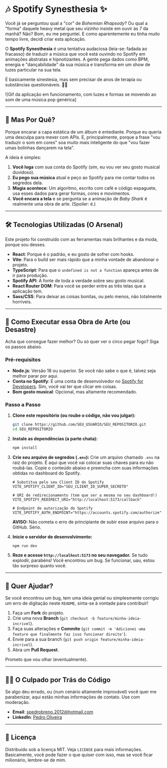 # 🎶 Spotify Synesthesia ✨

Você já se perguntou qual a "cor" de *Bohemian Rhapsody*? Ou qual a "forma" daquele heavy metal que seu vizinho insiste em ouvir às 7 da manhã? Não? Bom, eu me perguntei. E como aparentemente eu tinha muito tempo livre, decidi criar esta aplicação.

O **Spotify Synesthesia** é uma tentativa audaciosa (leia-se: fadada ao fracasso) de traduzir a música que você está ouvindo no Spotify em animações abstratas e hipnotizantes. A gente pega dados como BPM, energia e "dançabilidade" da sua música e transforma em um show de luzes particular na sua tela.

É basicamente sinestesia, mas sem precisar de anos de terapia ou substâncias questionáveis. 😵‍💫

\![Gif da aplicação em funcionamento, com luzes e formas se movendo ao som de uma música pop genérica]

-----

## 🤔 Mas Por Quê?

Porque encarar a capa estática de um álbum é entediante. Porque eu queria uma desculpa para mexer com APIs. E, principalmente, porque a frase "vou traduzir o som em cores" soa muito mais inteligente do que "vou fazer umas bolinhas dançarem na tela".

A ideia é simples:

1.  **Você loga** com sua conta do Spotify (sim, eu vou ver seu gosto musical duvidoso).
2.  **Eu pego sua música** atual e peço ao Spotify para me contar todos os segredos dela.
3.  **Magia acontece**: Um algoritmo, escrito com café e código espaguete, usa esses dados para gerar formas, cores e movimentos.
4.  **Você encara a tela** e se pergunta se a animação de *Baby Shark* é realmente uma obra de arte. (Spoiler: é.)

-----

## 🛠️ Tecnologias Utilizadas (O Arsenal)

Este projeto foi construído com as ferramentas mais brilhantes e da moda, porque sou desses.

  * **React**: Porque é o padrão, e eu gosto de sofrer com hooks.
  * **Vite**: Para o build ser mais rápido que a minha vontade de abandonar o projeto.
  * **TypeScript**: Para que o `undefined is not a function` apareça antes de ir para produção.
  * **Spotify API**: A fonte de toda a verdade sobre seu gosto musical.
  * **React Router DOM**: Para você se perder entre as três telas que a aplicação tem.
  * **Sass/CSS**: Para deixar as coisas bonitas, ou pelo menos, não totalmente horríveis.

-----

## 🚀 Como Executar essa Obra de Arte (ou Desastre)

Acha que consegue fazer melhor? Ou só quer ver o circo pegar fogo? Siga os passos abaixo.

### Pré-requisitos

  * **Node.js**: Versão 18 ou superior. Se você não sabe o que é, talvez seja melhor parar por aqui.
  * **Conta no Spotify**: E uma conta de desenvolvedor no [Spotify for Developers](https://developer.spotify.com/dashboard/). Sim, você vai ter que clicar em coisas.
  * **Bom gosto musical**: Opcional, mas altamente recomendado.

### Passo a Passo

1.  **Clone este repositório (ou roube o código, não vou julgar):**

    ```bash
    git clone https://github.com/SEU_USUARIO/SEU_REPOSITORIO.git
    cd SEU_REPOSITORIO
    ```

2.  **Instale as dependências (a parte chata):**

    ```bash
    npm install
    ```

3.  **Crie seu arquivo de segredos (`.env`):**
    Crie um arquivo chamado `.env` na raiz do projeto. É aqui que você vai colocar suas chaves para eu não roubá-las. Copie o conteúdo abaixo e preencha com suas informações obtidas no dashboard do Spotify.

    ```env
    # Substitua pelo seu Client ID do Spotify
    VITE_SPOTIFY_CLIENT_ID="SEU_CLIENT_ID_SUPER_SECRETO"

    # URI de redirecionamento (tem que ser a mesma no seu dashboard!)
    VITE_SPOTIFY_REDIRECT_URI="http://localhost:5173/callback"

    # Endpoint de autorização do Spotify
    VITE_SPOTIFY_AUTH_ENDPOINT="https://accounts.spotify.com/authorize"
    ```

    **AVISO:** Não cometa o erro de principiante de subir esse arquivo para o GitHub. Sério.

4.  **Inicie o servidor de desenvolvimento:**

    ```bash
    npm run dev
    ```

5.  **Reze e acesse `http://localhost:5173` no seu navegador.**
    Se tudo explodir, parabéns\! Você encontrou um bug. Se funcionar, uau, estou tão surpreso quanto você.

-----

## 🤝 Quer Ajudar?

Se você encontrou um bug, tem uma ideia genial ou simplesmente corrigiu um erro de digitação neste `README`, sinta-se à vontade para contribuir\!

1.  Faça um **Fork** do projeto.
2.  Crie uma nova **Branch** (`git checkout -b feature/minha-ideia-incrivel`).
3.  Faça suas alterações e **Commite** (`git commit -m 'Adicionei uma feature que finalmente faz isso funcionar direito'`).
4.  Envie para a sua branch (`git push origin feature/minha-ideia-incrivel`).
5.  Abra um **Pull Request**.

Prometo que vou olhar (eventualmente).

-----

## 👨‍💻 O Culpado por Trás do Código

Se algo deu errado, ou (num cenário altamente improvável) você quer me parabenizar, aqui estão minhas informações de contato. Use com moderação.

  * **Email**: [spedrobreno.2012@hotmail.com](mailto:spedrobreno.2012@hotmail.com)
  * **LinkedIn**: [Pedro Oliveira](https://www.linkedin.com/in/pp-oliveira/)

-----

## 📜 Licença

Distribuído sob a licença MIT. Veja `LICENSE` para mais informações. Basicamente, você pode fazer o que quiser com isso, mas se você ficar milionário, lembre-se de mim.